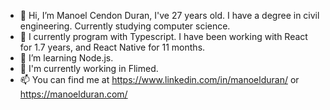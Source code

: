- 👋 Hi, I’m Manoel Cendon Duran, I've 27 years old. I have a degree in civil engineering. Currently studying computer science.
- 👋 I currently program with Typescript. I have been working with React for 1.7 years, and React Native for 11 months.
- 👀 I’m learning Node.js.
- 💞️ I'm currently working in Flimed.
- 📫 You can find me at https://www.linkedin.com/in/manoelduran/ or https://manoelduran.com/

<!---
manoelduran/manoelduran is a ✨ special ✨ repository because its `README.md` (this file) appears on your GitHub profile.
You can click the Preview link to take a look at your changes.
--->
